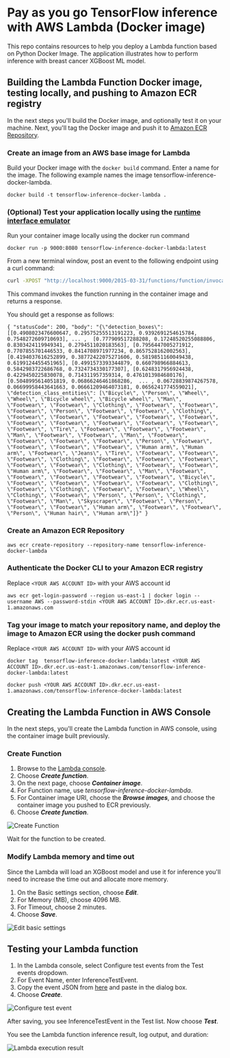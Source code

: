 # Pay as you go TensorFlow inference with AWS Lambda (Docker image)

This repo contains resources to help you deploy a Lambda function based on Python Docker Image. 
The application illustrates how to perform inference with breast cancer XGBoost ML model.

## Building the Lambda Function Docker image, testing locally, and pushing to Amazon ECR registry
In the next steps you'll build the Docker image, and optionally test it on your machine. 
Next, you'll tag the Docker image and push it to [Amazon ECR Repository](https://docs.aws.amazon.com/AmazonECR/latest/userguide/Repositories.html).

### Create an image from an AWS base image for Lambda
Build your Docker image with the `docker build` command. Enter a name for the image. The following example names the image tensorflow-inference-docker-lambda.

`docker build -t tensorflow-inference-docker-lambda .`  

### (Optional) Test your application locally using the [runtime interface emulator](https://docs.aws.amazon.com/lambda/latest/dg/images-test.html)

Run your container image locally using the docker run command

`docker run -p 9000:8080 tensorflow-inference-docker-lambda:latest`

From a new terminal window, post an event to the following endpoint using a curl command:

```bash
curl -XPOST "http://localhost:9000/2015-03-31/functions/function/invocations" -d '{"url":"https://images.pexels.com/photos/310983/pexels-photo-310983.jpeg?auto=compress&cs=tinysrgb&dpr=2&h=650&w=940"}' .
```

This command invokes the function running in the container image and returns a response.

You should get a response as follows: 

`{
  "statusCode": 200,
  "body": "{\"detection_boxes\": [[0.4908023476600647, 0.29575255513191223, 0.9392691254615784, 0.7548272609710693], ... ,  [0.777909517288208, 0.17248520255088806, 0.8303424119949341, 0.2794511020183563], [0.7956447005271912, 0.7707855701446533, 0.8414708971977234, 0.8657528162002563], [0.4194037616252899, 0.38772422075271606, 0.5819851160049438, 0.6199124455451965], [0.4991573393344879, 0.660798966884613, 0.5842983722686768, 0.7324734330177307], [0.6248317956924438, 0.4229450225830078, 0.714311957359314, 0.4761013984680176], [0.5048995614051819, 0.06866246461868286,  ... , 0.06728839874267578, 0.06699958443641663, 0.06661209464073181, 0.0656241774559021], \"detection_class_entities\": [\"Bicycle\", \"Person\", \"Wheel\", \"Wheel\", \"Bicycle wheel\", \"Bicycle wheel\", \"Man\", \"Footwear\", \"Footwear\", \"Clothing\", \"Footwear\", \"Footwear\", \"Footwear\", \"Person\", \"Footwear\", \"Footwear\", \"Clothing\", \"Footwear\", \"Footwear\", \"Footwear\", \"Footwear\", \"Footwear\", \"Footwear\", \"Footwear\", \"Footwear\", \"Footwear\", \"Footwear\", \"Footwear\", \"Tire\", \"Footwear\", \"Footwear\", \"Footwear\", \"Man\", \"Footwear\", \"Footwear\", \"Man\", \"Footwear\", \"Footwear\", \"Footwear\", \"Footwear\", \"Person\", \"Footwear\", \"Footwear\", \"Footwear\", \"Footwear\", \"Human arm\", \"Human arm\", \"Footwear\", \"Jeans\", \"Tire\", \"Footwear\", \"Footwear\", \"Footwear\", \"Clothing\", \"Footwear\", \"Footwear\", \"Footwear\", \"Footwear\", \"Footwear\", \"Clothing\", \"Footwear\", \"Footwear\", \"Human arm\", \"Footwear\", \"Footwear\", \"Man\", \"Footwear\", \"Footwear\", \"Footwear\", \"Footwear\", \"Footwear\", \"Bicycle\", \"Footwear\", \"Footwear\", \"Footwear\", \"Footwear\", \"Clothing\", \"Footwear\", \"Clothing\", \"Footwear\", \"Footwear\", \"Wheel\", \"Clothing\", \"Footwear\", \"Person\", \"Person\", \"Clothing\", \"Footwear\", \"Man\", \"Skyscraper\", \"Footwear\", \"Person\", \"Footwear\", \"Footwear\", \"Human arm\", \"Footwear\", \"Footwear\", \"Person\", \"Human hair\", \"Human arm\"]}"
}`

### Create an Amazon ECR Repository

`aws ecr create-repository --repository-name tensorflow-inference-docker-lambda`

### Authenticate the Docker CLI to your Amazon ECR registry

Replace `<YOUR AWS ACCOUNT ID>` with your AWS account id

`aws ecr get-login-password --region us-east-1 | docker login --username AWS --password-stdin <YOUR AWS ACCOUNT ID>.dkr.ecr.us-east-1.amazonaws.com`

### Tag your image to match your repository name, and deploy the image to Amazon ECR using the docker push command

Replace `<YOUR AWS ACCOUNT ID>` with your AWS account id

`docker tag  tensorflow-inference-docker-lambda:latest <YOUR AWS ACCOUNT ID>.dkr.ecr.us-east-1.amazonaws.com/tensorflow-inference-docker-lambda:latest`

`docker push <YOUR AWS ACCOUNT ID>.dkr.ecr.us-east-1.amazonaws.com/tensorflow-inference-docker-lambda:latest`

## Creating the Lambda Function in AWS Console

In the next steps, you'll create the Lambda function in AWS console, using the container image built previously. 

### Create Function

1. Browse to the [Lambda console](https://console.aws.amazon.com/lambda).
2. Choose **_Create function_**.
3. On the next page, choose **_Container image_**. 
4. For Function name, use _tensorflow-inference-docker-lambda_.
5. For Container image URI, choose the **_Browse images_**, and choose the container image you pushed to ECR previously.
6. Choose **_Create function_**.

![Create Function](./img/create_function.png)

Wait for the function to be created.

### Modify Lambda memory and time out
Since the Lambda will load an XGBoost model and use it for inference you'll need to increase the time out and allocate more memory.

1. On the Basic settings section, choose _**Edit**_.
2. For Memory (MB), choose 4096 MB.
3. For Timeout, choose 2 minutes.
4. Choose _**Save**_.

![Edit basic settings](./img/edit_basic_settings.png)

## Testing your Lambda function

1. In the Lambda console, select Configure test events from the Test events dropdown.
2. For Event Name, enter InferenceTestEvent.
3. Copy the event JSON from [here](./test-event/test-event-1.json) and paste in the dialog box.
4. Choose _**Create**_.

![Configure test event](./img/configure_test_event.png)

After saving, you see InferenceTestEvent in the Test list. Now choose _**Test**_.

You see the Lambda function inference result, log output, and duration:

![Lambda execution result](./img/execution_result.png)
